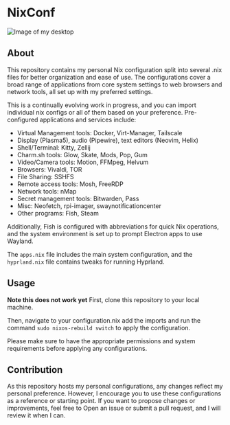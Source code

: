 # NixConf
![Image of my desktop](./20231113_21h01m37s_grim.png)
## About

This repository contains my personal Nix configuration split into several .nix files for better organization and ease of use. The configurations cover a broad range of applications from core system settings to web browsers and network tools, all set up with my preferred settings. 

This is a continually evolving work in progress, and you can import individual nix configs or all of them based on your preference.
Pre-configured applications and services include:


- Virtual Management tools: Docker, Virt-Manager, Tailscale
- Display (Plasma5), audio (Pipewire), text editors (Neovim, Helix)
- Shell/Terminal: Kitty, Zellij
- Charm.sh tools: Glow, Skate, Mods, Pop, Gum
- Video/Camera tools: Motion, FFMpeg, Helvum
- Browsers: Vivaldi, TOR
- File Sharing: SSHFS
- Remote access tools: Mosh, FreeRDP
- Network tools: nMap
- Secret management tools: Bitwarden, Pass
- Misc: Neofetch, rpi-imager, swaynotificationcenter
- Other programs: Fish, Steam

Additionally, Fish is configured with abbreviations for quick Nix operations, and the system environment is set up to prompt Electron apps to use Wayland.

The `apps.nix` file includes the main system configuration, and the `hyprland.nix` file contains tweaks for running Hyprland.

## Usage
**Note this does not work yet**
First, clone this repository to your local machine.

Then, navigate to your configuration.nix add the imports and run the command `sudo nixos-rebuild switch` to apply the configuration. 

Please make sure to have the appropriate permissions and system requirements before applying any configurations.  

## Contribution

As this repository hosts my personal configurations, any changes reflect my personal preference. However, I encourage you to use these configurations as a reference or starting point. If you want to propose changes or improvements, feel free to Open an issue or submit a pull request, and I will review it when I can.

